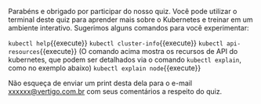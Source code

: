 Parabéns e obrigado por participar do nosso quiz. 
Você pode utilizar o terminal deste quiz para aprender mais sobre o Kubernetes e treinar em um ambiente interativo. 
Sugerimos alguns comandos para você experimentar:

`kubectl help`{{execute}}
`kubectl cluster-info`{{execute}}
`kubectl api-resources`{{execute}}
(O comando acima mostra os recursos de API do kubernetes, que podem ser detalhados via o comando `kubectl explain`, como no exemplo abaixo)
`kubectl explain node`{{execute}}

Não esqueça de enviar um print desta dela para o e-mail xxxxxx@vertigo.com.br com seus comentários a respeito do quiz.

